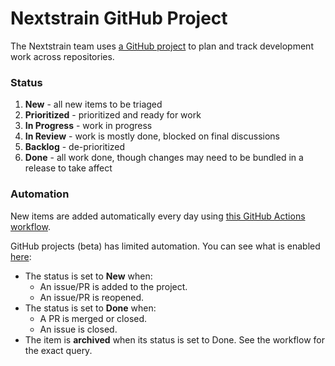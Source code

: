 # Nextstrain GitHub Project

The Nextstrain team uses [a GitHub project](https://github.com/orgs/nextstrain/projects/11) to plan and track development work across repositories.

### Status

1. **New** - all new items to be triaged
2. **Prioritized** - prioritized and ready for work
3. **In Progress** - work in progress
4. **In Review** - work is mostly done, blocked on final discussions
5. **Backlog** - de-prioritized
6. **Done** - all work done, though changes may need to be bundled in a release to take affect

### Automation

New items are added automatically every day using [this GitHub Actions workflow](https://github.com/nextstrain/planning/actions/workflows/update_github_project.yml).

GitHub projects (beta) has limited automation. You can see what is enabled [here](https://github.com/orgs/nextstrain/projects/11/workflows):

- The status is set to **New** when:
    - An issue/PR is added to the project.
    - An issue/PR is reopened.
- The status is set to **Done** when:
    - A PR is merged or closed.
    - An issue is closed.
- The item is **archived** when its status is set to Done. See the workflow for the exact query.
